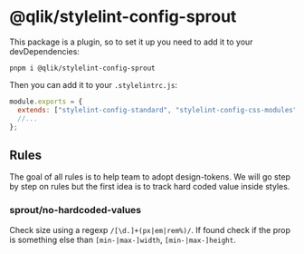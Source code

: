 # @qlik/stylelint-config-sprout

This package is a plugin, so to set it up you need to add it to your devDependencies:

```
pnpm i @qlik/stylelint-config-sprout
```

Then you can add it to your `.stylelintrc.js`:

```javascript
module.exports = {
  extends: ["stylelint-config-standard", "stylelint-config-css-modules", "@qlik/stylelint-config-sprout"],
  //...
};
```

## Rules

The goal of all rules is to help team to adopt design-tokens.
We will go step by step on rules but the first idea is to track hard coded value inside styles.

### sprout/no-hardcoded-values

Check size using a regexp `/[\d.]+(px|em|rem%)/`.
If found check if the prop is something else than `[min-|max-]width`, `[min-|max-]height`.
